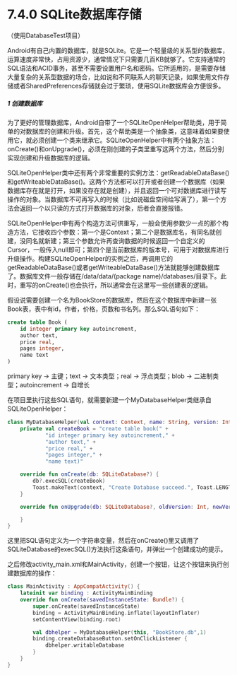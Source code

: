 # 7.4.0 SQLite数据库存储

（使用DatabaseTest项目）

Android有自己内置的数据库，就是SQLite。它是一个轻量级的关系型的数据库，运算速度非常快，占用资源少，通常情况下只需要几百KB就够了。它支持通常的SQL语法和ACID事务，甚至不需要设置用户名和密码。它所适用的，是需要存储大量复杂的关系型数据的场合，比如说和不同联系人的聊天记录，如果使用文件存储或者SharedPreferences存储就会过于繁琐，使用SQLite数据库会方便很多。

##### 1 创建数据库

为了更好的管理数据库，Android自带了一个SQLiteOpenHelper帮助类，用于简单的对数据库的创建和升级。首先，这个帮助类是一个抽象类，这意味着如果要使用它，就必须创建一个类来继承它。SQLiteOpenHelper中有两个抽象方法：onCreate()和onUpgrade()，必须在刚创建的子类里重写这两个方法，然后分别实现创建和升级数据库的逻辑。

SQLiteOpenHelper类中还有两个非常重要的实例方法：getReadableDataBase()和getWriteableDataBase()。这两个方法都可以打开或者创建一个数据库（如果数据库存在就是打开，如果没存在就是创建），并且返回一个可对数据库进行读写操作的对象。当数据库不可再写入的时候（比如说磁盘空间给写满了），第一个方法会返回一个以只读的方式打开数据库的对象，后者会直接报错。

SQLiteOpenHelper中有两个构造方法可供重写，一般会使用参数少一点的那个构造方法，它接收四个参数：第一个是Context；第二个是数据库名，有同名就创建，没同名就新建；第三个参数允许再查询数据的时候返回一个自定义的Cursor，一般传入null即可；第四个是当前数据库的版本号，可用于对数据库进行升级操作。构建SQLiteOpenHelper的实例之后，再调用它的getReadableDataBase()或者getWriteableDataBase()方法就能够创建数据库了。数据库文件一般存储在/data/data/(package name)/databases/目录下。此时，重写的onCreate()也会执行，所以通常会在这里写一些创建表的逻辑。

假设说需要创建一个名为BookStore的数据库，然后在这个数据库中新建一张Book表，表中有id，作者，价格，页数和书名列。那么SQL语句如下：

```sql
create table Book (
	id integer primary key autoincrement,
	author text,
	price real,
	pages integer,
	name text
)
```

primary key -> 主键；text -> 文本类型；real -> 浮点类型；blob -> 二进制类型；autoincrement -> 自增长

在项目里执行这些SQL语句，就需要新建一个MyDatabaseHelper类继承自SQLiteOpenHelper：

```kotlin
class MyDatabaseHelper(val context: Context, name: String, version: Int) : SQLiteOpenHelper(context, name, null, version) {
    private val createBook = "create table book(" +
            "id integer primary key autoincrement," +
            "author text," +
            "price real," +
            "pages integer," +
            "name text)"

    override fun onCreate(db: SQLiteDatabase?) {
        db?.execSQL(createBook)
        Toast.makeText(context, "Create Database succeed.", Toast.LENGTH_SHORT).show()
    }

    override fun onUpgrade(db: SQLiteDatabase?, oldVersion: Int, newVersion: Int) {

    }
}
```

这里把SQL语句定义为一个字符串变量，然后在onCreate()里又调用了SQLiteDatabase的execSQL()方法执行这条语句，并弹出一个创建成功的提示。

之后修改activity_main.xml和MainActivity，创建一个按钮，让这个按钮来执行创建数据库的操作：

```kotlin
class MainActivity : AppCompatActivity() {
    lateinit var binding : ActivityMainBinding
    override fun onCreate(savedInstanceState: Bundle?) {
        super.onCreate(savedInstanceState)
        binding = ActivityMainBinding.inflate(layoutInflater)
        setContentView(binding.root)

        val dbhelper = MyDatabaseHelper(this, "BookStore.db",1)
        binding.createDatabaseButton.setOnClickListener {
            dbhelper.writableDatabase
        }
    }
}
```
